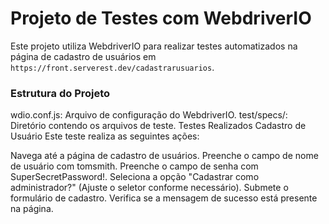 # Projeto de Testes com WebdriverIO

Este projeto utiliza WebdriverIO para realizar testes automatizados na página de cadastro de usuários em `https://front.serverest.dev/cadastrarusuarios`.

### Estrutura do Projeto
wdio.conf.js: Arquivo de configuração do WebdriverIO.
test/specs/: Diretório contendo os arquivos de teste.
Testes Realizados
Cadastro de Usuário
Este teste realiza as seguintes ações:

Navega até a página de cadastro de usuários.
Preenche o campo de nome de usuário com tomsmith.
Preenche o campo de senha com SuperSecretPassword!.
Seleciona a opção "Cadastrar como administrador?" (Ajuste o seletor conforme necessário).
Submete o formulário de cadastro.
Verifica se a mensagem de sucesso está presente na página.
